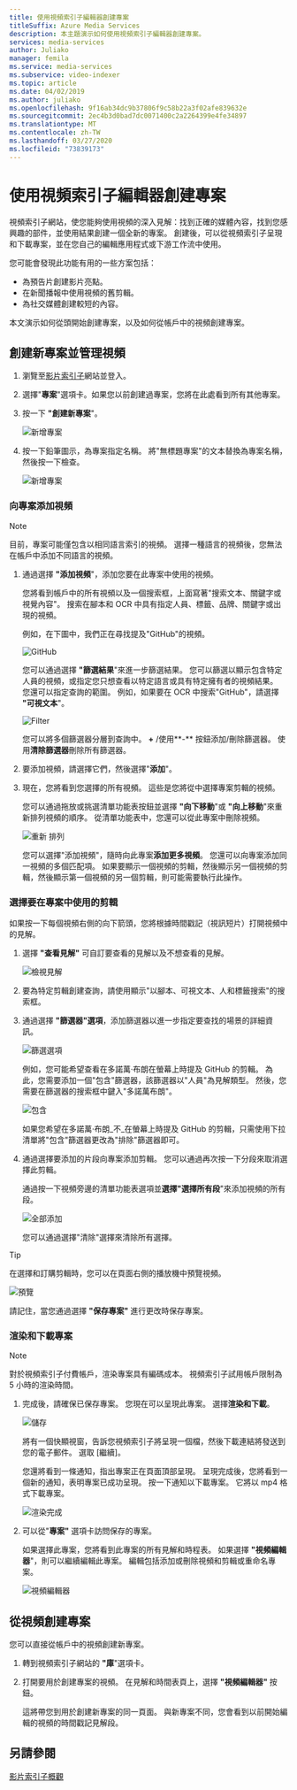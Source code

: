 ```yaml
---
title: 使用視頻索引子編輯器創建專案
titleSuffix: Azure Media Services
description: 本主題演示如何使用視頻索引子編輯器創建專案。
services: media-services
author: Juliako
manager: femila
ms.service: media-services
ms.subservice: video-indexer
ms.topic: article
ms.date: 04/02/2019
ms.author: juliako
ms.openlocfilehash: 9f16ab34dc9b37806f9c58b22a3f02afe839632e
ms.sourcegitcommit: 2ec4b3d0bad7dc0071400c2a2264399e4fe34897
ms.translationtype: MT
ms.contentlocale: zh-TW
ms.lasthandoff: 03/27/2020
ms.locfileid: "73839173"
---
```

# <a name="use-the-video-indexer-editor-to-create-projects"></a>使用視頻索引子編輯器創建專案

視頻索引子網站，使您能夠使用視頻的深入見解：找到正確的媒體內容，找到您感興趣的部件，並使用結果創建一個全新的專案。 創建後，可以從視頻索引子呈現和下載專案，並在您自己的編輯應用程式或下游工作流中使用。

您可能會發現此功能有用的一些方案包括： 

* 為預告片創建影片亮點。
* 在新聞播報中使用視頻的舊剪輯。
* 為社交媒體創建較短的內容。

本文演示如何從頭開始創建專案，以及如何從帳戶中的視頻創建專案。

## <a name="create-new-project-and-manage-videos"></a>創建新專案並管理視頻

1. 瀏覽至[影片索引子](https://www.videoindexer.ai/)網站並登入。
1. 選擇"**專案**"選項卡。如果您以前創建過專案，您將在此處看到所有其他專案。
1. 按一下 **"創建新專案**"。  

    ![新增專案](./media/video-indexer-view-edit/new-project.png)
1. 按一下鉛筆圖示，為專案指定名稱。 將"無標題專案"的文本替換為專案名稱，然後按一下檢查。

    ![新增專案](./media/video-indexer-view-edit/new-project3.png)
    
### <a name="add-videos-to-the-project"></a>向專案添加視頻

> [!NOTE]
> 目前，專案可能僅包含以相同語言索引的視頻。 選擇一種語言的視頻後，您無法在帳戶中添加不同語言的視頻。

1. 通過選擇 **"添加視頻**"，添加您要在此專案中使用的視頻。

    您將看到帳戶中的所有視頻以及一個搜索框，上面寫著"搜索文本、關鍵字或視覺內容"。 搜索在腳本和 OCR 中具有指定人員、標籤、品牌、關鍵字或出現的視頻。
    
    例如，在下圖中，我們正在尋找提及"GitHub"的視頻。
    
    ![GitHub](./media/video-indexer-view-edit/github.png)

    您可以通過選擇 **"篩選結果**"來進一步篩選結果。 您可以篩選以顯示包含特定人員的視頻，或指定您只想查看以特定語言或具有特定擁有者的視頻結果。 <br/> 您還可以指定查詢的範圍。 例如，如果要在 OCR 中搜索"GitHub"，請選擇 **"可視文本**"。

    ![Filter](./media/video-indexer-view-edit/visual-text.png)

    您可以將多個篩選器分層到查詢中。 **+** /使用**-** 按鈕添加/刪除篩選器。 使用**清除篩選器**刪除所有篩選器。
1. 要添加視頻，請選擇它們，然後選擇"**添加**"。
1. 現在，您將看到您選擇的所有視頻。 這些是您將從中選擇專案剪輯的視頻。

    您可以通過拖放或挑選清單功能表按鈕並選擇 **"向下移動**"或 **"向上移動**"來重新排列視頻的順序。 從清單功能表中，您還可以從此專案中刪除視頻。 

    ![重新 排列](./media/video-indexer-view-edit/rearrange.png)
    
    您可以選擇"添加視頻"，隨時向此專案**添加更多視頻**。 您還可以向專案添加同一視頻的多個匹配項。 如果要顯示一個視頻的剪輯，然後顯示另一個視頻的剪輯，然後顯示第一個視頻的另一個剪輯，則可能需要執行此操作。 

### <a name="select-clips-to-use-in-your-project"></a>選擇要在專案中使用的剪輯

如果按一下每個視頻右側的向下箭頭，您將根據時間戳記（視訊短片）打開視頻中的見解。 

1. 選擇 **"查看見解"** 可自訂要查看的見解以及不想查看的見解。 

    ![檢視見解](./media/video-indexer-view-edit/insights.png)
1. 要為特定剪輯創建查詢，請使用顯示"以腳本、可視文本、人和標籤搜索"的搜索框。
1. 通過選擇 **"篩選器"選項**，添加篩選器以進一步指定要查找的場景的詳細資訊。

    ![篩選選項](./media/video-indexer-view-edit/filter-options.png)

    例如，您可能希望查看在多諾萬·布朗在螢幕上時提及 GitHub 的剪輯。 為此，您需要添加一個"包含"篩選器，該篩選器以"人員"為見解類型。 然後，您需要在篩選器的搜索框中鍵入"多諾萬布朗"。
    
    ![包含](./media/video-indexer-view-edit/include.png)
    
    如果您希望在多諾萬·布朗_不_在螢幕上時提及 GitHub 的剪輯，只需使用下拉清單將"包含"篩選器更改為"排除"篩選器即可。 

1. 通過選擇要添加的片段向專案添加剪輯。 您可以通過再次按一下分段來取消選擇此剪輯。
    
    通過按一下視頻旁邊的清單功能表選項並**選擇"選擇所有段**"來添加視頻的所有段。 

    ![全部添加](./media/video-indexer-view-edit/add-all.png)

    您可以通過選擇"清除"選擇來清除所有選擇。

> [!TIP]
> 在選擇和訂購剪輯時，您可以在頁面右側的播放機中預覽視頻。 

![預覽](./media/video-indexer-view-edit/preview.png)

請記住，當您通過選擇 **"保存專案"** 進行更改時保存專案。 

### <a name="render-and-download-the-project"></a>渲染和下載專案

> [!NOTE]
> 對於視頻索引子付費帳戶，渲染專案具有編碼成本。 視頻索引子試用帳戶限制為 5 小時的渲染時間。

1. 完成後，請確保已保存專案。 您現在可以呈現此專案。 選擇**渲染和下載**。 

    ![儲存](./media/video-indexer-view-edit/save.png)

    將有一個快顯視窗，告訴您視頻索引子將呈現一個檔，然後下載連結將發送到您的電子郵件。 選取 [繼續]。 
    
    您還將看到一條通知，指出專案正在頁面頂部呈現。 呈現完成後，您將看到一個新的通知，表明專案已成功呈現。 按一下通知以下載專案。 它將以 mp4 格式下載專案。

    ![渲染完成](./media/video-indexer-view-edit/rendering-done.png)

1. 可以從"**專案"** 選項卡訪問保存的專案。 

    如果選擇此專案，您將看到此專案的所有見解和時程表。 如果選擇 **"視頻編輯器**"，則可以繼續編輯此專案。 編輯包括添加或刪除視頻和剪輯或重命名專案。

    ![視頻編輯器](./media/video-indexer-view-edit/video-editor.png)
     
## <a name="create-a-project-from-your-video"></a>從視頻創建專案

您可以直接從帳戶中的視頻創建新專案。 

1. 轉到視頻索引子網站的 **"庫**"選項卡。
1. 打開要用於創建專案的視頻。 在見解和時間表頁上，選擇 **"視頻編輯器"** 按鈕。

    這將帶您到用於創建新專案的同一頁面。 與新專案不同，您會看到以前開始編輯的視頻的時間戳記見解段。

## <a name="see-also"></a>另請參閱

[影片索引子概觀](video-indexer-overview.md)


